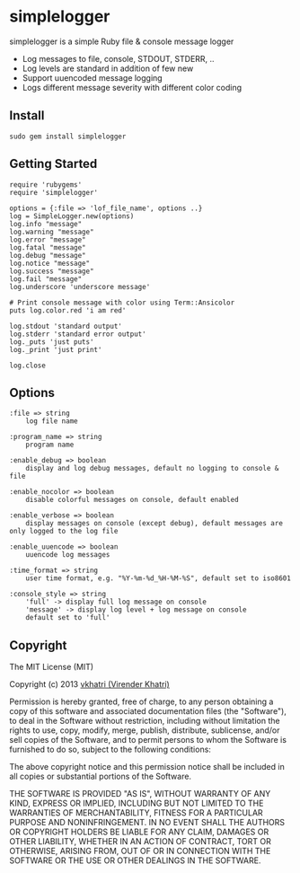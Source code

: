 simplelogger
============

simplelogger is a simple Ruby file &amp; console message logger 


* Log messages to file, console, STDOUT, STDERR, ..
* Log levels are standard in addition of few new
* Support uuencoded message logging
* Logs different message severity with different color coding 


## Install

    sudo gem install simplelogger

## Getting Started

    require 'rubygems'
    require 'simplelogger'

    options = {:file => 'lof_file_name', options ..}
    log = SimpleLogger.new(options)
    log.info "message"
    log.warning "message"
    log.error "message"
    log.fatal "message"
    log.debug "message"
    log.notice "message"
    log.success "message"
    log.fail "message"
    log.underscore 'underscore message'
    
    # Print console message with color using Term::Ansicolor 
    puts log.color.red 'i am red'
    
    log.stdout 'standard output'
    log.stderr 'standard error output'
    log._puts 'just puts'
    log._print 'just print'
		
    log.close

## Options

    :file => string
        log file name

    :program_name => string
        program name

    :enable_debug => boolean
        display and log debug messages, default no logging to console & file

    :enable_nocolor => boolean
        disable colorful messages on console, default enabled

    :enable_verbose => boolean
        display messages on console (except debug), default messages are only logged to the log file

    :enable_uuencode => boolean
        uuencode log messages

    :time_format => string
        user time format, e.g. "%Y-%m-%d_%H-%M-%S", default set to iso8601

    :console_style => string
        'full' -> display full log message on console
        'message' -> display log level + log message on console
        default set to 'full'


## Copyright

The MIT License (MIT)

Copyright (c) 2013 [vkhatri (Virender Khatri)](http://github.com/vkhatri)

Permission is hereby granted, free of charge, to any person obtaining a copy of
this software and associated documentation files (the "Software"), to deal in
the Software without restriction, including without limitation the rights to
use, copy, modify, merge, publish, distribute, sublicense, and/or sell copies of
the Software, and to permit persons to whom the Software is furnished to do so,
subject to the following conditions:

The above copyright notice and this permission notice shall be included in all
copies or substantial portions of the Software.

THE SOFTWARE IS PROVIDED "AS IS", WITHOUT WARRANTY OF ANY KIND, EXPRESS OR
IMPLIED, INCLUDING BUT NOT LIMITED TO THE WARRANTIES OF MERCHANTABILITY, FITNESS
FOR A PARTICULAR PURPOSE AND NONINFRINGEMENT. IN NO EVENT SHALL THE AUTHORS OR
COPYRIGHT HOLDERS BE LIABLE FOR ANY CLAIM, DAMAGES OR OTHER LIABILITY, WHETHER
IN AN ACTION OF CONTRACT, TORT OR OTHERWISE, ARISING FROM, OUT OF OR IN
CONNECTION WITH THE SOFTWARE OR THE USE OR OTHER DEALINGS IN THE SOFTWARE.

